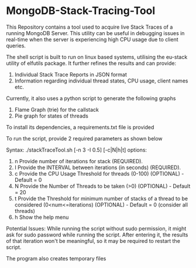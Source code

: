 # MongoDB-Stack-Tracing-Tool
This Repository contains a tool used to acquire live Stack Traces of a running MongoDB Server.
This utility can be useful in debugging issues in real-time when the server is experiencing high CPU usage due to client queries. 

The shell script is built to run on linux based systems, utilising the eu-stack utility of elfutils package. 
It further refines the results and can provide:
  1) Individual Stack Trace Reports in JSON format
  2) Information regarding individual thread states, CPU usage, client names etc.

Currently, it also uses a python script to generate the following graphs
1) Flame Graph (trie) for the callstack
2) Pie graph for states of threads

To install its dependencies, a requirements.txt file is provided

To run the script, provide 2 required parameters as shown below

Syntax: ./stackTraceTool.sh [-n 3 -I 0.5] [-c|N|h|t]
options:
1) n       Provide number of iterations for stack (REQUIRED).
2) I       Provide the INTERVAL between iterations (in seconds) (REQUIRED).
3) c       Provide the CPU Usage Threshold for threads (0-100) (OPTIONAL) - Default = 0
4) N       Provide the Number of Threads to be taken (>0) (OPTIONAL) - Default = 20
5) t       Provide the Threshold for minimum number of stacks of a thread to be considered (0<num<=iterations) (OPTIONAL) - Default = 0 (consider all threads)
6) h       Show the help menu

Potential Issues: 
While running the script without sudo permission, it might ask for sudo password while running the script. After entering it, the results of that iteration won't be meaningful, so it may be required to restart the script.

The program also creates temporary files
